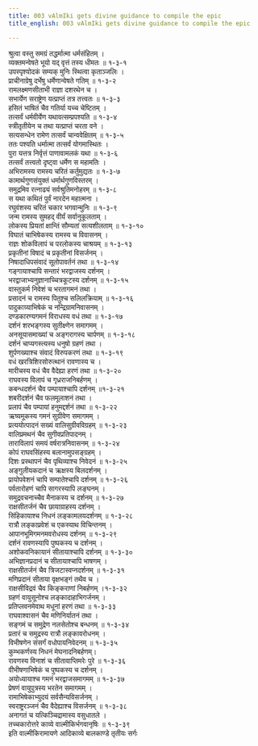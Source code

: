 ```yaml
---
title: 003 vAlmIki gets divine guidance to compile the epic
title_english: 003 vAlmIki gets divine guidance to compile the epic

---
```

श्रुत्वा वस्तु समग्रं तद्धर्मात्मा धर्मसंहितम् ।  
व्यक्तमन्वेषते भूयो यद् वृत्तं तस्य धीमतः ॥ १-३-१  
उपस्पृश्योदकं सम्यक् मुनिः स्थित्वा कृताञ्जलिः ।  
प्राचीनाग्रेषु दर्भेषु धर्मेणान्वेषते गतिम् ॥ १-३-२  
रामलक्ष्मणसीताभी राज्ञा दशरथेन च ।  
सभार्येण सराष्ट्रेण यत्प्राप्तं तत्र तत्त्वतः ॥ १-३-३  
हसितं भाषितं चैव गतिर्या यच्च चेष्टितम् ।  
तत्सर्वं धर्मवीर्येण यथावत्सम्प्रपश्यति ॥ १-३-४  
स्त्रीतृतीयेन च तथा यत्प्राप्तं चरता वने ।  
सत्यसन्धेन रामेण तत्सर्वं चान्ववेक्षितम् ॥ १-३-५  
ततः पश्यति धर्मात्मा तत्सर्वं योगमास्थितः ।  
पुरा यत्तत्र निर्वृत्तं पाणावामलकं यथा ॥ १-३-६  
तत्सर्वं तत्त्वतो दृष्ट्वा धर्मेण स महामतिः ।  
अभिरामस्य रामस्य चरितं कर्तुमुद्यतः ॥ १-३-७  
कामार्थगुणसंयुक्तं धर्मार्थगुणविस्तरम् ।  
समुद्रमिव रत्नाढ्यं सर्वश्रुतिमनोहरम् ॥ १-३-८  
स यथा कथितं पुर्वं नारदेन महात्मना ।  
रघुवंशस्य चरितं चकार भगवान्मुनिः ॥ १-३-९  
जन्म रामस्य सुमहद् वीर्यं सर्वानुकूलताम् ।  
लोकस्य प्रियतां क्षान्तिं सौम्यतां सत्यशीलताम् ॥ १-३-१०  
विघातं चाभिषेकस्य रामस्य च विवासनम् ।  
राज्ञः शोकविलापं च परलोकस्य चाश्रयम् ॥ १-३-१३  
प्रकृतीनां विषादं च प्रकृतीनां विसर्जनम् ।  
निषादाधिपसंवादं सूतोपावर्तनं तथा ॥ १-३-१४  
गङ्गायाश्चापि सन्तारं भरद्वाजस्य दर्शनम् ।  
भरद्वाजाभ्यनुज्ञानाच्चित्रकूटस्य दर्शनम् ॥ १-३-१५  
वास्तुकर्म निवेशं च भरतागमनं तथा ।  
प्रसादनं च रामस्य पितुश्च सलिलक्रियाम् ॥ १-३-१६  
पादुकाग्र्याभिषेकं च नन्द्रिग्रामनिवासनम् ।  
दण्डकारण्यगमनं विराधस्य वधं तथा ॥ १-३-१७  
दर्शनं शरभङ्गस्य सुतीक्ष्णेन समागमम् ।  
अनसूयासमाख्यां च अङ्गरागस्य चार्पणम् ॥ १-३-१८  
दर्शनं चाप्यगस्त्यस्य धनुषो ग्रहणं तथा ।  
शुर्पणख्याश्च संवादं विरुपकरणं तथा ॥ १-३-१९  
वधं खरत्रिशिरसोरुत्थानं रावणास्य च ।  
मारीचस्य वधं चैव वैदेह्या हरणं तथा ॥ १-३-२०  
राघवस्य विलापं च गृध्रराजनिबर्हणम् ।  
कबन्धदर्शनं चैव पम्पायाश्चापि दर्शनम् ॥१-३-२१  
शबरीदर्शनं चैव फलमूलाशनं तथा ।  
प्रलापं चैव पम्पायां हनुमद्दर्शनं तथा ॥ १-३-२२  
ऋष्यमूकस्य गमनं सुग्रीवेण समागमम् ।  
प्रत्ययोत्पादनं सख्यं वालिसुग्रीवविग्रहम् ॥ १-३-२३  
वालिप्रमथनं चैव सुगीवप्रतिपादनम् ।  
ताराविलापं समयं वर्षरात्रनिवासनम् ॥ १-३-२४  
कोपं राघवसिंहस्य बलानामुपसङ्ग्रहम् ।  
दिशः प्रस्थापनं चैव पृथिव्याश्च निवेदनं ॥ १-३-२५  
अङ्गुलीयकदानं च ऋक्षस्य बिलदर्शनम् ।  
प्रायोपवेशनं चापि सम्पातेश्चापि दर्शनम् ॥ १-३-२६  
पर्वतारोहणं चापि सागरस्यापि लङ्घनम् ।  
समुद्रवचनाच्चैव मैनाकस्य च दर्शनम् ॥ १-३-२७  
राक्षसीतर्जनं चैव छायाग्राहस्य दर्शनम् ।  
सिंहिकायाश्च निधनं लङ्कामलयदर्शनम् ॥ १-३-२८  
रात्रौ लङ्काप्रवेशं च एकस्याथ विचिन्तनम् ।  
आपानभूमिगमनमवरोधस्य दर्शनम् ॥ १-३-२९  
दर्शनं रावणस्यापि पुष्पकस्य च दर्शनम् ।  
अशोकवनिकायानं सीतायाश्चापि दर्शनम् ॥ १-३-३०  
अभिज्ञानप्रदानं च सीतायाश्चापि भाषणम् ।  
राक्षसीतर्जनं चैव त्रिजटास्वप्नदर्शनम् ॥ १-३-३१  
मणिप्रदानं सीताया वृक्षभङ्गं तथैव च ।  
राक्षसीविद्रवं चैव किङ्कराणां निबर्हणम् ।१-३-३२  
ग्रहणं वायुसूनोश्च लङ्कादाहाभिगर्जनम् ।  
प्रतिप्लवनमेवाथ मधूनां हरणं तथा ॥ १-३-३३  
राघवाश्वासनं चैव मणिनिर्यातनं तथा ।  
सङ्गमं च समुद्रेण नलसेतोश्च बन्धनम् ॥ १-३-३४  
प्रतारं च समुद्रस्य रात्रौ लङ्कावरोधनम् ।  
विभीषणेन संसर्गं वधोपायनिवेदनम् ॥ १-३-३५  
कुम्भकर्णस्य निधनं मेघनादनिबर्हणम्।  
रावणस्य विनाशं च सीतावाप्तिमरेः पुरे ॥ १-३-३६  
वीभीषणाभिषेकं च पुष्पकस्य च दर्शनम् ।  
अयोध्यायाश्च गमनं भरद्वाजसमागमम् ॥ १-३-३७  
प्रेषणं वायुपुत्रस्य भरतेन समागमम् ।  
रामाभिषेकाभ्युदयं सर्वसैन्यविसर्जनम् ।  
स्वराष्ट्ररञ्जनं चैव वैदेह्याश्च विसर्जनम् ॥ १-३-३८  
अनागतं च यत्किञ्चिद्रामास्य वसुधातले ।  
तच्चकारोत्तरे काव्ये वाल्मीकिर्भगवानृषिः ॥ १-३-३९  
इति वाल्मीकिरामायणे आदिकाव्ये बालकाण्डे तृतीयः सर्गः
